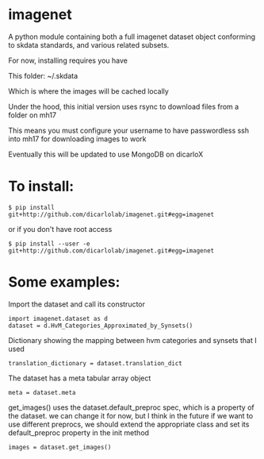 imagenet
========

A python module containing both a full
imagenet dataset object conforming to skdata standards, and various related subsets.


For now, installing requires you have

This folder:
~/.skdata

Which is where the images will be cached locally

Under the hood, this initial version uses rsync to download files from a folder on mh17

This means you must configure your username to have passwordless ssh into mh17 for downloading images to work

Eventually this will be updated to use MongoDB on dicarloX



To install:
===============

```
$ pip install git+http://github.com/dicarlolab/imagenet.git#egg=imagenet
```

or if you don't have root access

```
$ pip install --user -e git+http://github.com/dicarlolab/imagenet.git#egg=imagenet
```

Some examples:
=====================

Import the dataset and call its constructor


```
import imagenet.dataset as d
dataset = d.HvM_Categories_Approximated_by_Synsets()
```

Dictionary showing the mapping between hvm categories and synsets that I used

```
translation_dictionary = dataset.translation_dict
```

The dataset has a meta tabular array object

```
meta = dataset.meta
```


get_images() uses the dataset.default_preproc spec, which is a property of the dataset. we can change it for now, but I think in the future if we want to use different preprocs, we should extend the appropriate class and set its default_preproc property in the init method

```
images = dataset.get_images()
```